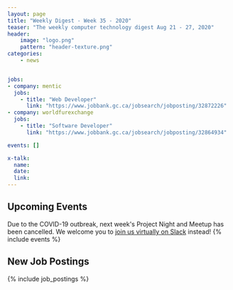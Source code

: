 ```yaml
---
layout: page
title: "Weekly Digest - Week 35 - 2020"
teaser: "The weekly computer technology digest Aug 21 - 27, 2020"
header:
    image: "logo.png"
    pattern: "header-texture.png"
categories:
    - news


jobs:
- company: mentic
  jobs:
    - title: "Web Developer"
      link: "https://www.jobbank.gc.ca/jobsearch/jobposting/32872226"
- company: worldfurexchange
  jobs:
    - title: "Software Developer"
      link: "https://www.jobbank.gc.ca/jobsearch/jobposting/32864934"

events: []

x-talk:
  name:
  date:
  link:
---
```


## Upcoming Events
Due to the COVID-19 outbreak, next week's Project Night and Meetup has been cancelled. We welcome you to [join us virtually on Slack](https://join.slack.com/t/ctsnl/shared_invite/enQtNzE5Mzc1OTA3ODI2LTdhODg1ZTQ4YTMwNDRkYzI2OWZjOTZmYWZjNjA3N2QzMTRiZWEyNmI0MTRmYjNjMDFhZGUxNzlhY2I5YjEwMTk) instead!
{% include events %}

## New Job Postings
{% include job_postings %}
